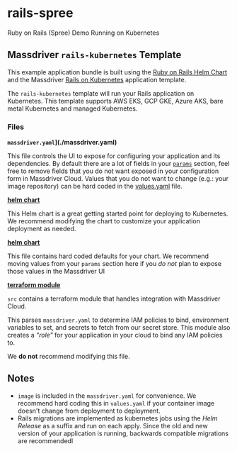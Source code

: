 # rails-spree

Ruby on Rails (Spree) Demo Running on Kubernetes

## Massdriver `rails-kubernetes` Template

This example application bundle is built using the [Ruby on Rails Helm Chart](https://artifacthub.io/packages/helm/massdriver/ruby-on-rails) and the Massdriver [Rails on Kubernetes](https://github.com/massdriver-cloud/application-templates/tree/main/rails-kubernetes) application template.

The `rails-kubernetes` template will run your Rails application on Kubernetes. This template supports AWS EKS, GCP GKE, Azure AKS, bare metal Kubernetes and managed Kubernetes.

### Files

**`massdriver.yaml`](./massdriver.yaml)**

This file controls the UI to expose for configuring your application and its dependencies. By default there are a lot of fields in your [`params`](https://docs.massdriver.cloud/bundles/configuration#bundle-params) section, feel free to remove fields that you do not want exposed in your configuration form in Massdriver Cloud. Values that you do not want to change (e.g.: your image repository) can be hard coded in the [values.yaml](./src/chart/values.yaml) file.

**[helm chart](./src/chart)**

This Helm chart is a great getting started point for deploying to Kubernetes. We recommend modifying the chart to customize your application deployment as needed.

**[helm chart](./src/chart/values.yaml)**

This file contains hard coded defaults for your chart. We recommend moving values from your `params` section here if you _do not_ plan to expose those values in the Massdriver UI

**[terraform module](./src)**

`src` contains a terraform module that handles integration with Massdriver Cloud.

This parses `massdriver.yaml` to determine IAM policies to bind, environment variables to set, and secrets to fetch from our secret store. This module also creates a _"role"_ for your application in your cloud to bind any IAM policies to.

We **do not** recommend modifying this file.

## Notes

* `image` is included in the `massdriver.yaml` for convenience. We recommend hard coding this in `values.yaml` if your container image doesn't change from deployment to deployment.
* Rails migrations are implemented as kubernetes jobs using the _Helm Release_ as a suffix and run on each apply. Since the old and new version of your application is running, backwards compatible migrations are recommendedl
